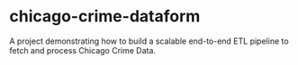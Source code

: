 # chicago-crime-dataform
A project demonstrating how to build a scalable end-to-end ETL pipeline to fetch and process Chicago Crime Data.
